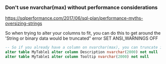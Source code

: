 ### Don't use nvarchar(max) without performance considerations
https://sqlperformance.com/2017/06/sql-plan/performance-myths-oversizing-strings


So when trying to alter your columns to fit, you can do this to get around the 'String or binary data would be truncated" error
SET ANSI_WARNINGS OFF

```sql
-- So if you already have a column on nvarchar(max), you can truncate it here
alter table MyTable1 alter column Description nvarchar(2000) not null
alter table MyTable1 alter column Tooltip nvarchar(2000) not null
```
